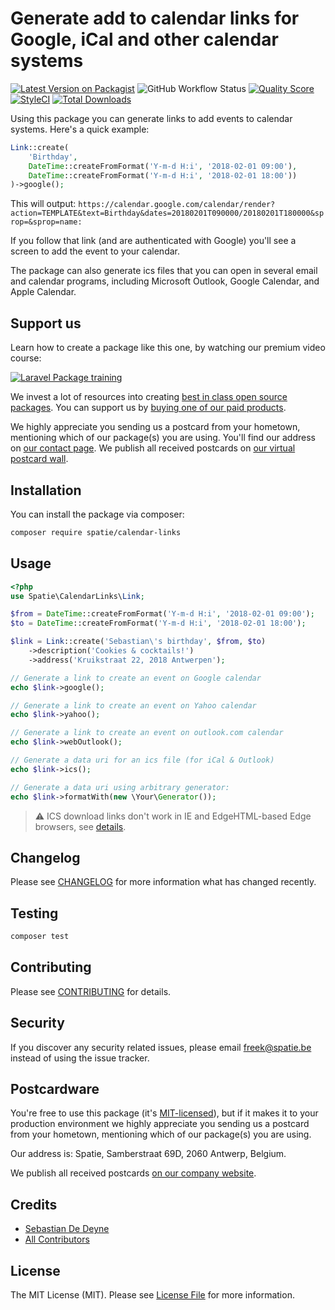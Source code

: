 # Generate add to calendar links for Google, iCal and other calendar systems

[![Latest Version on Packagist](https://img.shields.io/packagist/v/spatie/calendar-links.svg?style=flat-square)](https://packagist.org/packages/spatie/calendar-links)
![GitHub Workflow Status](https://img.shields.io/github/workflow/status/spatie/calendar-links/CI/master?style=flat-square)
[![Quality Score](https://img.shields.io/scrutinizer/g/spatie/calendar-links.svg?style=flat-square)](https://scrutinizer-ci.com/g/spatie/calendar-links)
[![StyleCI](https://styleci.io/repos/103638080/shield?branch=master)](https://styleci.io/repos/103638080)
[![Total Downloads](https://img.shields.io/packagist/dt/spatie/calendar-links.svg?style=flat-square)](https://packagist.org/packages/spatie/calendar-links)

Using this package you can generate links to add events to calendar systems. Here's a quick example:

```php
Link::create(
    'Birthday',
    DateTime::createFromFormat('Y-m-d H:i', '2018-02-01 09:00'),
    DateTime::createFromFormat('Y-m-d H:i', '2018-02-01 18:00'))
)->google();
```

This will output: `https://calendar.google.com/calendar/render?action=TEMPLATE&text=Birthday&dates=20180201T090000/20180201T180000&sprop=&sprop=name:`

If you follow that link (and are authenticated with Google) you'll see a screen to add the event to your calendar.

The package can also generate ics files that you can open in several email and calendar programs, including Microsoft Outlook, Google Calendar, and Apple Calendar.

## Support us

Learn how to create a package like this one, by watching our premium video course:

[![Laravel Package training](https://spatie.be/github/package-training.jpg)](https://laravelpackage.training)

We invest a lot of resources into creating [best in class open source packages](https://spatie.be/open-source). You can support us by [buying one of our paid products](https://spatie.be/open-source/support-us).

We highly appreciate you sending us a postcard from your hometown, mentioning which of our package(s) you are using. You'll find our address on [our contact page](https://spatie.be/about-us). We publish all received postcards on [our virtual postcard wall](https://spatie.be/open-source/postcards).

## Installation

You can install the package via composer:

```bash
composer require spatie/calendar-links
```

## Usage

``` php
<?php
use Spatie\CalendarLinks\Link;

$from = DateTime::createFromFormat('Y-m-d H:i', '2018-02-01 09:00');
$to = DateTime::createFromFormat('Y-m-d H:i', '2018-02-01 18:00');

$link = Link::create('Sebastian\'s birthday', $from, $to)
    ->description('Cookies & cocktails!')
    ->address('Kruikstraat 22, 2018 Antwerpen');

// Generate a link to create an event on Google calendar
echo $link->google();

// Generate a link to create an event on Yahoo calendar
echo $link->yahoo();

// Generate a link to create an event on outlook.com calendar
echo $link->webOutlook();

// Generate a data uri for an ics file (for iCal & Outlook)
echo $link->ics();

// Generate a data uri using arbitrary generator:
echo $link->formatWith(new \Your\Generator());
```

> ⚠️ ICS download links don't work in IE and EdgeHTML-based Edge browsers, see [details](https://github.com/spatie/calendar-links/issues/71).

## Changelog

Please see [CHANGELOG](CHANGELOG.md) for more information what has changed recently.

## Testing

``` bash
composer test
```

## Contributing

Please see [CONTRIBUTING](CONTRIBUTING.md) for details.

## Security

If you discover any security related issues, please email freek@spatie.be instead of using the issue tracker.

## Postcardware

You're free to use this package (it's [MIT-licensed](LICENSE.md)), but if it makes it to your production environment we highly appreciate you sending us a postcard from your hometown, mentioning which of our package(s) you are using.

Our address is: Spatie, Samberstraat 69D, 2060 Antwerp, Belgium.

We publish all received postcards [on our company website](https://spatie.be/en/opensource/postcards).
## Credits

- [Sebastian De Deyne](https://github.com/sebastiandedeyne)
- [All Contributors](../../contributors)

## License

The MIT License (MIT). Please see [License File](LICENSE.md) for more information.
